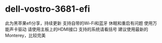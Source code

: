 # dell-vostro-3681-efi
此为黑苹果efi分享，持续更新
支持自带的Wi-Fi和蓝牙
休眠和重启有问题
使用万能声卡驱动
请使用主板上的HDMI接口
支持的系统请看括号
建议使用最新的Monterey，比较完美
